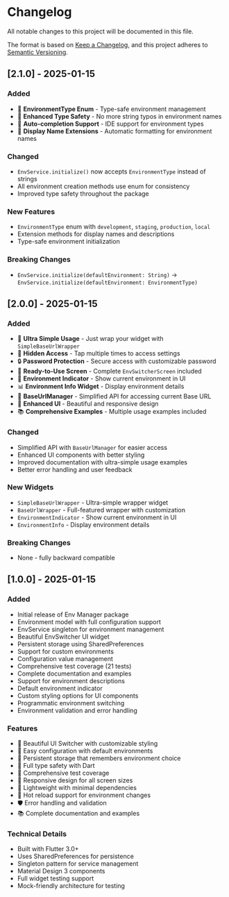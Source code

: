 # Changelog

All notable changes to this project will be documented in this file.

The format is based on [Keep a Changelog](https://keepachangelog.com/en/1.0.0/),
and this project adheres to [Semantic Versioning](https://semver.org/spec/v2.0.0.html).

## [2.1.0] - 2025-01-15

### Added
- 🎯 **EnvironmentType Enum** - Type-safe environment management
- 🔧 **Enhanced Type Safety** - No more string typos in environment names
- 📝 **Auto-completion Support** - IDE support for environment types
- 🎨 **Display Name Extensions** - Automatic formatting for environment names

### Changed
- `EnvService.initialize()` now accepts `EnvironmentType` instead of strings
- All environment creation methods use enum for consistency
- Improved type safety throughout the package

### New Features
- `EnvironmentType` enum with `development`, `staging`, `production`, `local`
- Extension methods for display names and descriptions
- Type-safe environment initialization

### Breaking Changes
- `EnvService.initialize(defaultEnvironment: String)` → `EnvService.initialize(defaultEnvironment: EnvironmentType)`

## [2.0.0] - 2025-01-15

### Added
- 🚀 **Ultra Simple Usage** - Just wrap your widget with `SimpleBaseUrlWrapper`
- 🔐 **Hidden Access** - Tap multiple times to access settings
- 🔒 **Password Protection** - Secure access with customizable password
- 📱 **Ready-to-Use Screen** - Complete `EnvSwitcherScreen` included
- 🎯 **Environment Indicator** - Show current environment in UI
- 📊 **Environment Info Widget** - Display environment details
- 🔧 **BaseUrlManager** - Simplified API for accessing current Base URL
- 🎨 **Enhanced UI** - Beautiful and responsive design
- 📚 **Comprehensive Examples** - Multiple usage examples included

### Changed
- Simplified API with `BaseUrlManager` for easier access
- Enhanced UI components with better styling
- Improved documentation with ultra-simple usage examples
- Better error handling and user feedback

### New Widgets
- `SimpleBaseUrlWrapper` - Ultra-simple wrapper widget
- `BaseUrlWrapper` - Full-featured wrapper with customization
- `EnvironmentIndicator` - Show current environment in UI
- `EnvironmentInfo` - Display environment details

### Breaking Changes
- None - fully backward compatible

## [1.0.0] - 2025-01-15

### Added
- Initial release of Env Manager package
- Environment model with full configuration support
- EnvService singleton for environment management
- Beautiful EnvSwitcher UI widget
- Persistent storage using SharedPreferences
- Support for custom environments
- Configuration value management
- Comprehensive test coverage (21 tests)
- Complete documentation and examples
- Support for environment descriptions
- Default environment indicator
- Custom styling options for UI components
- Programmatic environment switching
- Environment validation and error handling

### Features
- 🎨 Beautiful UI Switcher with customizable styling
- 🔧 Easy configuration with default environments
- 💾 Persistent storage that remembers environment choice
- 🎯 Full type safety with Dart
- 🧪 Comprehensive test coverage
- 📱 Responsive design for all screen sizes
- 🚀 Lightweight with minimal dependencies
- 🔄 Hot reload support for environment changes
- 🛡️ Error handling and validation
- 📚 Complete documentation and examples

### Technical Details
- Built with Flutter 3.0+
- Uses SharedPreferences for persistence
- Singleton pattern for service management
- Material Design 3 components
- Full widget testing support
- Mock-friendly architecture for testing